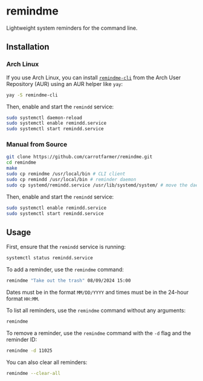 # remindme

Lightweight system reminders for the command line.

## Installation

### Arch Linux

If you use Arch Linux, you can install [`remindme-cli`](https://aur.archlinux.org/packages/remindme-cli) from the Arch User Repository (AUR) using an AUR helper like `yay`:

```bash
yay -S remindme-cli
```

Then, enable and start the `remindd` service:

```bash
sudo systemctl daemon-reload
sudo systemctl enable remindd.service
sudo systemctl start remindd.service
```

### Manual from Source

```bash
git clone https://github.com/carrotfarmer/remindme.git
cd remindme
make
sudo cp remindme /usr/local/bin # CLI client
sudo cp remindd /usr/local/bin # reminder daemon
sudo cp systemd/remindd.service /usr/lib/systemd/system/ # move the daemon service file to the systemd directory
```

Then, enable and start the `remindd` service:

```bash
sudo systemctl enable remindd.service
sudo systemctl start remindd.service
```

## Usage

First, ensure that the `remindd` service is running:

```bash
systemctl status remindd.service
```

To add a reminder, use the `remindme` command:

```bash
remindme "Take out the trash" 08/09/2024 15:00
```

Dates must be in the format `MM/DD/YYYY` and times must be in the 24-hour format `HH:MM`.

To list all reminders, use the `remindme` command without any arguments:

```bash
remindme
```

To remove a reminder, use the `remindme` command with the `-d` flag and the reminder ID:

```bash
remindme -d 11025
```

You can also clear all reminders:

```bash
remindme --clear-all
```
